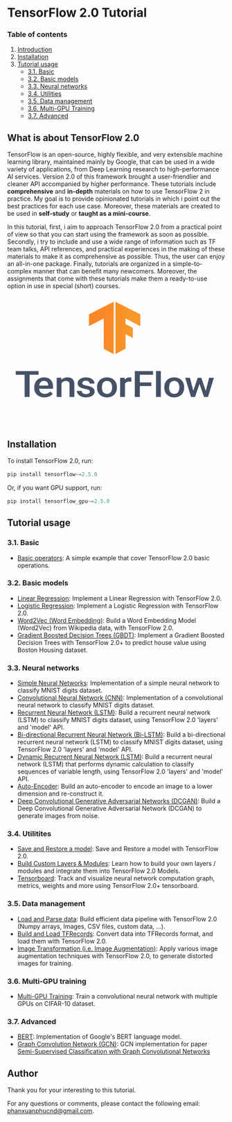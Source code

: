# TensorFlow 2.0 Tutorial

### Table of contents

1. [Introduction](#intro)
2. [Installation](#installation)
3. [Tutorial usage](#tutorial)
    - [3.1. Basic](#basic)
    - [3.2. Basic models](#basic_models)
    - [3.3. Neural networks](#neural_nets)
    - [3.4. Utilities](#utilities)
    - [3.5. Data management](#data_management)
    - [3.6. Multi-GPU Training](#multi_gpu_training)
    - [3.7. Advanced](#advanced)

## <a name='intro'></a> What is about TensorFlow 2.0

TensorFlow is an open-source, highly flexible, and very extensible machine learning library, maintained mainly by Google, that can be used in a wide variety of applications, from Deep Learning research to high-performance AI services. Version 2.0 of this framework brought a user-friendlier and cleaner API accompanied by higher performance. These tutorials include **comprehensive** and **in-depth** materials on how to use TensorFlow 2 in practice. My goal is to provide opinionated tutorials in which i point out the best practices for each use case. Moreover, these materials are created to be used in **self-study** or **taught as a mini-course**.

In this tutorial, first, i aim to approach TensorFlow 2.0 from a practical point of view so that you can start using the framework as soon as possible. Secondly, i try to include and use a wide range of information such as TF team talks, API references, and practical experiences in the making of these materials to make it as comprehensive as possible. Thus, the user can enjoy an all-in-one package. Finally, tutorials are organized in a simple-to-complex manner that can benefit many newcomers. Moreover, the assignments that come with these tutorials make them a ready-to-use option in use in special (short) courses.

<p align="center">
  <img src="imgs/tensorflow-2.0.gif" width="500" height="300" align="middle">
</p>

## <a name='installation'></a> Installation

To install TensorFlow 2.0, run:

```js
pip install tensorflow~=2.5.0
```

Or, if you want GPU support, run:

```js
pip install tensorflow_gpu~=2.5.0
```

## <a name='tutorial'></a> Tutorial usage

### <a name='basic'></a> 3.1. Basic

- [Basic operators](https://github.com/phanxuanphucnd/TensorFlow-2.0-Tutorial/blob/main/notebooks/3.1%20Basic/3.1.1%20Basic.ipynb): A simple example that cover TensorFlow 2.0 basic operations.

### <a name='basic_models'></a> 3.2. Basic models

- [Linear Regression](https://github.com/phanxuanphucnd/TensorFlow-2.0-Tutorial/blob/main/notebooks/3.2%20Basic%20models/3.2.1%20Linear%20Regression.ipynb): Implement a Linear Regression with TensorFlow 2.0.
- [Logistic Regression](https://github.com/phanxuanphucnd/TensorFlow-2.0-Tutorial/blob/main/notebooks/3.2%20Basic%20models/3.2.2%20Logistic%20Regression.ipynb): Implement a Logistic Regression with TensorFlow 2.0.
- [Word2Vec (Word Embedding)](https://github.com/phanxuanphucnd/TensorFlow-2.0-Tutorial/blob/main/notebooks/3.2%20Basic%20models/3.2.3%20Word2Vec%20(Word%20Embedding).ipynb): Build a Word Embedding Model (Word2Vec) from Wikipedia data, with TensorFlow 2.0.
- [Gradient Boosted Decision Trees (GBDT)](https://github.com/phanxuanphucnd/TensorFlow-2.0-Tutorial/blob/main/notebooks/3.2%20Basic%20models/3.2.4%20Gradient%20Boosted%20Decision%20Trees.ipynb): Implement a Gradient Boosted Decision Trees with TensorFlow 2.0+ to predict house value using Boston Housing dataset.

### <a name='neural_nets'></a> 3.3. Neural networks

- [Simple Neural Networks](https://github.com/phanxuanphucnd/TensorFlow-2.0-Tutorial/blob/main/notebooks/3.3%20Neural%20networks/3.3.1%20Simple%20Neural%20Network.ipynb): Implementation of a simple neural network to classify MNIST digits dataset.
- [Convolutional Neural Network (CNN)](https://github.com/phanxuanphucnd/TensorFlow-2.0-Tutorial/blob/main/notebooks/3.3%20Neural%20networks/3.3.2%20Convolutional%20Neural%20Network%20(CNN).ipynb): Implementation of a convolutional neural network to classify MNIST digits dataset.
- [Recurrent Neural Network (LSTM)](https://github.com/phanxuanphucnd/TensorFlow-2.0-Tutorial/blob/main/notebooks/3.3%20Neural%20networks/3.3.3%20Recurrent%20Neural%20Network%20(LSTM).ipynb): Build a recurrent neural network (LSTM) to classify MNIST digits dataset, using TensorFlow 2.0 'layers' and 'model' API.
- [Bi-directional Recurrent Neural Network (Bi-LSTM)](https://github.com/phanxuanphucnd/TensorFlow-2.0-Tutorial/blob/main/notebooks/3.3%20Neural%20networks/3.3.4%20Bi-Recurrent%20Neural%20Network%20(Bi-LSTM).ipynb): Build a bi-directional recurrent neural network (LSTM) to classify MNIST digits dataset, using TensorFlow 2.0 'layers' and 'model' API.
- [Dynamic Recurrent Neural Network (LSTM)](https://github.com/phanxuanphucnd/TensorFlow-2.0-Tutorial/blob/main/notebooks/3.3%20Neural%20networks/3.3.5%20Dynamic%20Recurrent%20Neural%20Network%20(LSTM).ipynb): Build a recurrent neural network (LSTM) that performs dynamic calculation to classify sequences of variable length, using TensorFlow 2.0 'layers' and 'model' API.
- [Auto-Encoder](https://github.com/phanxuanphucnd/TensorFlow-2.0-Tutorial/blob/main/notebooks/3.3%20Neural%20networks/3.3.6%20Auto-Encoder.ipynb): Build an auto-encoder to encode an image to a lower dimension and re-construct it.
- [Deep Convolutional Generative Adversarial Networks (DCGAN)](https://github.com/phanxuanphucnd/TensorFlow-2.0-Tutorial/blob/main/notebooks/3.3%20Neural%20networks/3.3.7%20Deep%20Convolutional%20Generative%20Adversarial%20Networks%20(DCGAN).ipynb): Build a Deep Convolutional Generative Adversarial Network (DCGAN) to generate images from noise.

### <a name='utilities'></a> 3.4. Utilitites

- [Save and Restore a model](https://github.com/phanxuanphucnd/TensorFlow-2.0-Tutorial/blob/main/notebooks/3.4%20Utilities/3.4.1%20Save%20and%20Restore%20a%20model.ipynb): Save and Restore a model with TensorFlow 2.0.
- [Build Custom Layers & Modules](https://github.com/phanxuanphucnd/TensorFlow-2.0-Tutorial/blob/main/notebooks/3.4%20Utilities/3.4.2%20Build%20Custom%20Layers%20%26%20Modules.ipynb): Learn how to build your own layers / modules and integrate them into TensorFlow 2.0 Models.
- [Tensorboard](https://github.com/phanxuanphucnd/TensorFlow-2.0-Tutorial/blob/main/notebooks/3.4%20Utilities/3.4.3%20Tensorboard.ipynb): Track and visualize neural network computation graph, metrics, weights and more using TensorFlow 2.0+ tensorboard.

### <a name='data_management'></a> 3.5. Data management

- [Load and Parse data](https://github.com/phanxuanphucnd/TensorFlow-2.0-Tutorial/blob/main/notebooks/3.5%20Data%20management/3.5.1%20Load%20and%20Parse%20data.ipynb): Build efficient data pipeline with TensorFlow 2.0 (Numpy arrays, Images, CSV files, custom data, ...).
- [Build and Load TFRecords](https://github.com/phanxuanphucnd/TensorFlow-2.0-Tutorial/blob/main/notebooks/3.5%20Data%20management/3.5.2%20Build%20and%20Load%20TFRecords.ipynb): Convert data into TFRecords format, and load them with TensorFlow 2.0.
- [Image Transformation (i.e. Image Augmentation)](https://github.com/phanxuanphucnd/TensorFlow-2.0-Tutorial/blob/main/notebooks/3.5%20Data%20management/3.5.3%20Image%20Transformation.ipynb): Apply various image augmentation techniques with TensorFlow 2.0, to generate distorted images for training.

### <a name='multi_gpu_training'></a> 3.6. Multi-GPU training

- [Multi-GPU Training](https://github.com/phanxuanphucnd/TensorFlow-2.0-Tutorial/blob/main/notebooks/3.6%20Multi-gpu%20training/3.6.1%20Multi-GPU%20Training.ipynb): Train a convolutional neural network with multiple GPUs on CIFAR-10 dataset.

### <a name='advanced'></a> 3.7. Advanced

- [BERT](): Implementation of Google's BERT language model.
- [Graph Convolution Network (GCN)](): GCN implementation for paper [Semi-Supervised Classification with Graph Convolutional Networks](https://arxiv.org/pdf/1609.02907.pdf)


## Author

Thank you for your interesting to this tutorial.

For any questions or comments, please contact the following email: phanxuanphucnd@gmail.com.
